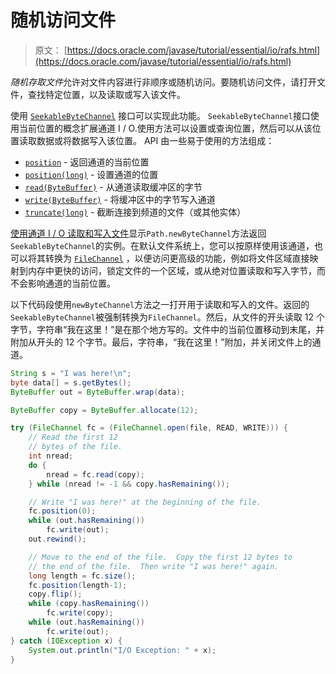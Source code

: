 # 随机访问文件

> 原文： [https://docs.oracle.com/javase/tutorial/essential/io/rafs.html](https://docs.oracle.com/javase/tutorial/essential/io/rafs.html)

*随机存取文件*允许对文件内容进行非顺序或随机访问。要随机访问文件，请打开文件，查找特定位置，以及读取或写入该文件。

使用 [`SeekableByteChannel`](https://docs.oracle.com/javase/8/docs/api/java/nio/channels/SeekableByteChannel.html) 接口可以实现此功能。 `SeekableByteChannel`接口使用当前位置的概念扩展通道 I / O.使用方法可以设置或查询位置，然后可以从该位置读取数据或将数据写入该位置。 API 由一些易于使用的方法组成：

*   [`position`](https://docs.oracle.com/javase/8/docs/api/java/nio/channels/SeekableByteChannel.html#position--) - 返回通道的当前位置
*   [`position(long)`](https://docs.oracle.com/javase/8/docs/api/java/nio/channels/SeekableByteChannel.html#position-long-) - 设置通道的位置
*   [`read(ByteBuffer)`](https://docs.oracle.com/javase/8/docs/api/java/nio/channels/SeekableByteChannel.html#read-java.nio.ByteBuffer-) - 从通道读取缓冲区的字节
*   [`write(ByteBuffer)`](https://docs.oracle.com/javase/8/docs/api/java/nio/channels/SeekableByteChannel.html#write-java.nio.ByteBuffer-) - 将缓冲区中的字节写入通道
*   [`truncate(long)`](https://docs.oracle.com/javase/8/docs/api/java/nio/channels/SeekableByteChannel.html#truncate-long-) - 截断连接到频道的文件（或其他实体）

[使用通道 I / O 读取和写入文件](file.html#channelio)显示`Path.newByteChannel`方法返回`SeekableByteChannel`的实例。在默认文件系统上，您可以按原样使用该通道，也可以将其转换为 [`FileChannel`](https://docs.oracle.com/javase/8/docs/api/java/nio/channels/FileChannel.html) ，以便访问更高级的功能，例如将文件区域直接映射到内存中更快的访问，锁定文件的一个区域，或从绝对位置读取和写入字节，而不会影响通道的当前位置。

以下代码段使用`newByteChannel`方法之一打开用于读取和写入的文件。返回的`SeekableByteChannel`被强制转换为`FileChannel`。然后，从文件的开头读取 12 个字节，字符串“我在这里！”是在那个地方写的。文件中的当前位置移动到末尾，并附加从开头的 12 个字节。最后，字符串，“我在这里！”附加，并关闭文件上的通道。

```java
String s = "I was here!\n";
byte data[] = s.getBytes();
ByteBuffer out = ByteBuffer.wrap(data);

ByteBuffer copy = ByteBuffer.allocate(12);

try (FileChannel fc = (FileChannel.open(file, READ, WRITE))) {
    // Read the first 12
    // bytes of the file.
    int nread;
    do {
        nread = fc.read(copy);
    } while (nread != -1 && copy.hasRemaining());

    // Write "I was here!" at the beginning of the file.
    fc.position(0);
    while (out.hasRemaining())
        fc.write(out);
    out.rewind();

    // Move to the end of the file.  Copy the first 12 bytes to
    // the end of the file.  Then write "I was here!" again.
    long length = fc.size();
    fc.position(length-1);
    copy.flip();
    while (copy.hasRemaining())
        fc.write(copy);
    while (out.hasRemaining())
        fc.write(out);
} catch (IOException x) {
    System.out.println("I/O Exception: " + x);
}

```